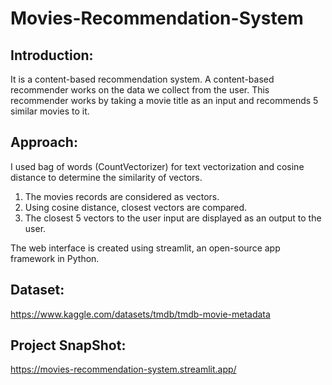 # Movies-Recommendation-System

## Introduction:
It is a content-based recommendation system. A content-based recommender works on the data we collect from the user.
This recommender works by taking a movie title as an input and recommends 5 similar movies to it.
## Approach:
I used bag of words (CountVectorizer) for text vectorization and cosine distance to determine the similarity of vectors.
1. The movies records are considered as vectors.
2. Using cosine distance, closest vectors are compared.
3. The closest 5 vectors to the user input are displayed as an output to the user.

The web interface is created using streamlit, an open-source app framework in Python.

## Dataset: 
https://www.kaggle.com/datasets/tmdb/tmdb-movie-metadata

## Project SnapShot:
https://movies-recommendation-system.streamlit.app/
